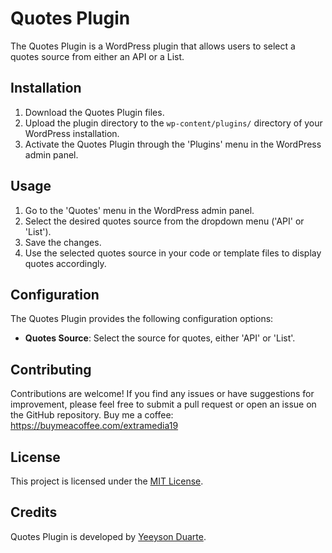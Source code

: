 # Quotes Plugin

The Quotes Plugin is a WordPress plugin that allows users to select a quotes source from either an API or a List.

## Installation

1. Download the Quotes Plugin files.
2. Upload the plugin directory to the `wp-content/plugins/` directory of your WordPress installation.
3. Activate the Quotes Plugin through the 'Plugins' menu in the WordPress admin panel.

## Usage

1. Go to the 'Quotes' menu in the WordPress admin panel.
2. Select the desired quotes source from the dropdown menu ('API' or 'List').
3. Save the changes.
4. Use the selected quotes source in your code or template files to display quotes accordingly.

## Configuration

The Quotes Plugin provides the following configuration options:

- **Quotes Source**: Select the source for quotes, either 'API' or 'List'.

## Contributing

Contributions are welcome! If you find any issues or have suggestions for improvement, please feel free to submit a pull request or open an issue on the GitHub repository.
Buy me a coffee: https://buymeacoffee.com/extramedia19

## License

This project is licensed under the [MIT License](LICENSE).

## Credits

Quotes Plugin is developed by [Yeeyson Duarte](https://yeeysonduarte.vercel.app).
